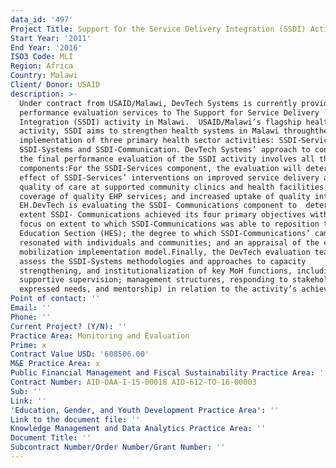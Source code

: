 ```yaml
---
data_id: '497'
Project Title: Support for the Service Delivery Integration (SSDI) Activity Evaluation
Start Year: '2011'
End Year: '2016'
ISO3 Code: MLI
Region: Africa
Country: Malawi
Client/ Donor: USAID
description: >-
  Under contract from USAID/Malawi, DevTech Systems is currently providing
  performance evaluation services to The Support for Service Delivery
  Integration (SSDI) activity in Malawi.  USAID/Malawi’s flagship health
  activity, SSDI aims to strengthen health systems in Malawi throughthe
  implementation of three primary health sector activities: SSDI-Services,
  SSDI-Systems and SSDI-Communication. DevTech Systems’ approach to conducting
  the final performance evaluation of the SSDI activity involves all three
  components:For the SSDI-Services component, the evaluation will determine the
  effect of SSDI-Services’ interventions on improved service delivery and
  quality of care at supported community clinics and health facilities; expanded
  coverage of quality EHP services; and increased uptake of quality integrated
  EH.DevTech is evaluating the SSDI- Communications component to  determine the
  extent SSDI- Communications achieved its four primary objectives with specific
  focus on extent to which SSDI-Communications was able to reposition the Health
  Education Section (HES); the degree to which SSDI-Communications’ campaigns
  resonated with individuals and communities; and an appraisal of the community
  mobilization implementation model.Finally, the DevTech evaluation team will
  assess the SSDI-Systems methodologies and approaches to capacity
  strengthening, and institutionalization of key MoH functions, including
  supportive supervision; management structures, responding to stakeholder
  expressed needs, and mentorship) in relation to the activity’s achievements.
Point of contact: ''
Email: ''
Phone: ''
Current Project? (Y/N): ''
Practice Area: Monitoring and Evaluation
Prime: x
Contract Value USD: '608506.00'
M&E Practice Area: x
Public Financial Management and Fiscal Sustainability Practice Area: ''
Contract Number: AID-OAA-I-15-00018 AID-612-TO-16-00003
Sub: ''
Link: ''
'Education, Gender, and Youth Development Practice Area': ''
Link to the document file: ''
Knowledge Management and Data Analytics Practice Area: ''
Document Title: ''
Subcontract Number/Order Number/Grant Number: ''
---
```

